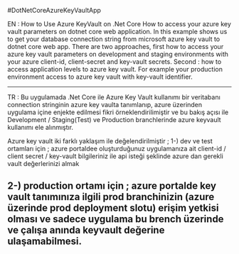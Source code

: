 #DotNetCoreAzureKeyVaultApp

EN : How to Use Azure KeyVault on .Net Core 
How to access your azure key vault parameters on dotnet core web application. In this example shows us to get your database
connection string from microsoft azure key vault to dotnet core web app. There are two approaches, first how to access 
your azure key vault  parameters on development and staging environments with your azure client-id, client-secret and key-vault secrets.
Second : how to access application levels to azure key vault. For example your production environment access to azure key vault 
with key-vault identifier.

------------------------------------------------------------

TR : Bu uygulamada .Net Core ile Azure Key Vault kullanımı bir veritabanı connection stringinin azure key vaulta tanımlanıp,
azure üzerinden uygulama içine enjekte edilmesi fikri örneklendirilimiştir ve bu bakış açısı ile Development / Staging(Test) 
ve Production branchlerinde azure keyvault kullanımı ele alınmıştır.

Azure key vault iki farklı yaklaşım ile değelendirilmiştir ; 
1-) dev ve test ortamları için ; azure portaldee oluşturduğunuz uygulamanıza ait 
client-id / client secret  / key-vault bilgileriniz ile api isteği şeklinde azure dan gerekli vault değerlerinizi almak 

2-) production ortamı için ; azure portalde key vault tanımınıza ilgili prod branchinizin (azure üzerinde prod deployment slotu) 
erişim yetkisi olması ve sadece uygulama bu brench üzerinde ve çalışa anında keyvault değerine ulaşamabilmesi. 
-----------------------------------------------------------------------------------


